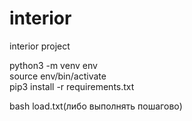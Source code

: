 # interior
interior project

python3 -m venv env  
source env/bin/activate  
pip3 install -r requirements.txt  

bash load.txt(либо выполнять пошагово)
